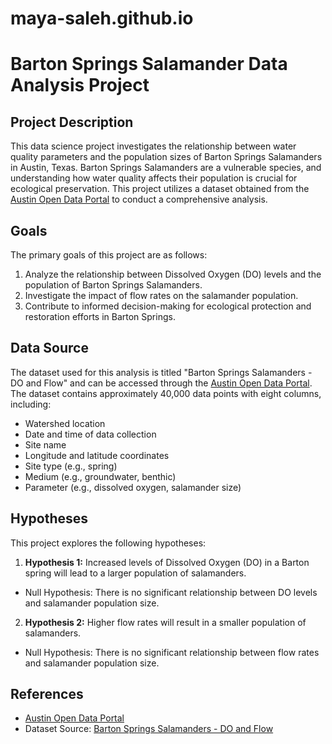 # maya-saleh.github.io
# Barton Springs Salamander Data Analysis Project

## Project Description
This data science project investigates the relationship between water quality parameters and the population sizes of Barton Springs Salamanders in Austin, Texas. Barton Springs Salamanders are a vulnerable species, and understanding how water quality affects their population is crucial for ecological preservation. This project utilizes a dataset obtained from the [Austin Open Data Portal](http://data.austintexas.gov) to conduct a comprehensive analysis.

## Goals
The primary goals of this project are as follows:
  1. Analyze the relationship between Dissolved Oxygen (DO) levels and the population of Barton Springs Salamanders.
2. Investigate the impact of flow rates on the salamander population.
3. Contribute to informed decision-making for ecological protection and restoration efforts in Barton Springs.

## Data Source
The dataset used for this analysis is titled "Barton Springs Salamanders - DO and Flow" and can be accessed through the [Austin Open Data Portal](https://data.austintexas.gov/Environment/Barton-Springs-Salamanders-DO-and-Flow/pyic-v8yf). The dataset contains approximately 40,000 data points with eight columns, including:
  - Watershed location
- Date and time of data collection
- Site name
- Longitude and latitude coordinates
- Site type (e.g., spring)
- Medium (e.g., groundwater, benthic)
- Parameter (e.g., dissolved oxygen, salamander size)

## Hypotheses
This project explores the following hypotheses:
  1. **Hypothesis 1:** Increased levels of Dissolved Oxygen (DO) in a Barton spring will lead to a larger population of salamanders.
- Null Hypothesis: There is no significant relationship between DO levels and salamander population size.
2. **Hypothesis 2:** Higher flow rates will result in a smaller population of salamanders.
- Null Hypothesis: There is no significant relationship between flow rates and salamander population size.

## References
- [Austin Open Data Portal](http://data.austintexas.gov)
- Dataset Source: [Barton Springs Salamanders - DO and Flow](https://data.austintexas.gov/Environment/Barton-Springs-Salamanders-DO-and-Flow/pyic-v8yf)
